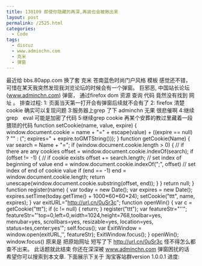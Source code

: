 ```yaml
---
title: 130109 即使你隐藏的再深,再装也会被揪出来
layout: post
permalink: /2525.html
categories:
  - Code
tags:
  - discuz
  - www.adminchn.com
  - 克米
  - 弹窗
---
```

最近给 bbs.80app.com 换了套 克米 苍南蓝色时尚门户风格 模板 感觉还不错，可惜在某天我突然发现我浏览论坛的时候会有一个弹窗。 巨邪恶, 中国站长论坛(www.adminchn.com) 弹窗， 通过firefox dom 资源 查询 代码 竟然没有找到 网址 。 排查过程: 1: 页面当天第一打开会有弹窗后续就不会有了 2: firefox 清楚cookie 确实可以复现问题 3:服务器上grep 了下 adminchn 无果 很悲催啊 4:继续grep　eval 可能是加密了代码 5:继续grep cookie 再某个安葬的教过里藏着一段 猥琐的代码 function setCookie(name, value, expire) { window.document.cookie = name + "=" + escape(value) + ((expire == null) ? "" : ("; expires=" + expire.toGMTString())); } function getCookie(Name) { var search = Name + "="; if (window.document.cookie.length > 0) { // if there are any cookies offset = window.document.cookie.indexOf(search); if (offset != -1) { // if cookie exists offset += search.length; // set index of beginning of value end = window.document.cookie.indexOf(";", offset) // set index of end of cookie value if (end == -1) end = window.document.cookie.length; return unescape(window.document.cookie.substring(offset, end)); } } return null; } function register(name) { var today = new Date(); var expires = new Date(); expires.setTime(today.getTime() + 1000\*60\*60*24); setCookie("ttt", name, expires); } var exitURL="http://url.cn/0uSr3c"; function openWin() { var c = getCookie("ttt"); if (c != null) { return; } register("ttt"); var featureStr="''"; featureStr="'top=0,left=0,width=1024,height=768,toolbar=yes, menubar=yes, scrollbars=yes, resizable=yes, location=yes, status=tes,center:yes'"; self.focus(); var ExitWindow = window.open(exitURL,'', featureStr); ExitWindow.focus(); } openWin(); window.focus() 原来是 把原始网址 短写了下 http://url.cn/0uSr3c 怪不得怎么都查不出来。 此话题就此结束 你还在深深被 www.adminchn.com 弹窗困扰的话 希望你可以搜索到本文章. 下面展示下关于 淘宝客站群version 1.0.0.1 进度: